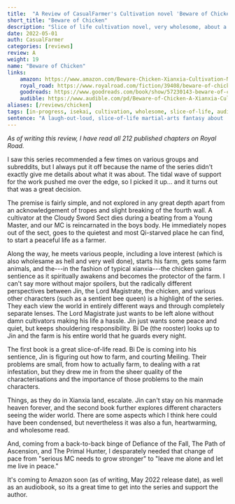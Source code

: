 ```yaml
---
title:  "A Review of CasualFarmer's Cultivation novel 'Beware of Chicken'"
short_title: "Beware of Chicken"
description: "Slice of life cultivation novel, very wholesome, about a reincarnated person trying to get away from Xianxia tropes. Incredibly wholesome and a pure delight to read."
date: 2022-05-01
auth: CasualFarmer
categories: [reviews]
review: A
weight: 19
name: "Beware of Chicken"
links:
    amazon: https://www.amazon.com/Beware-Chicken-Xianxia-Cultivation-Novel-ebook/dp/B09Y6RQSHM
    royal_road: https://www.royalroad.com/fiction/39408/beware-of-chicken
    goodreads: https://www.goodreads.com/book/show/57230143-beware-of-chicken
    audible: https://www.audible.com/pd/Beware-of-Chicken-A-Xianxia-Cultivation-Novel-Audiobook/B09Y2D2D5T
aliases: [/reviews/chicken]
tags: [in-progress, isekai, cultivation, wholesome, slice-of-life, audio]
sentence: "A laugh-out-loud, slice-of-life martial-arts fantasy about . . . farming????"
---
```


*As of writing this review, I have read all 212 published chapters on Royal Road.*

I saw this series recommended a few times on various groups and subreddits, but I always put it off because the name of the series didn't exactly give me details about what it was about. The tidal wave of support for the work pushed me over the edge, so I picked it up... and it turns out that was a great decision.

The premise is fairly simple, and not explored in any great depth apart from an acknowledgement of tropes and slight breaking of the fourth wall. A cultivator at the Cloudy Sword Sect dies during a beating from a Young Master, and our MC is reincarnated in the boys body. He immediately nopes out of the sect, goes to the quietest and most Qi-starved place he can find, to start a peaceful life as a farmer. 

Along the way, he meets various people, including a love interest (which is also wholesame as hell and very well done), starts his farm, gets some farm animals, and the---in the fashion of typical xianxia---the chicken gains sentience as it spiritually awakens and becomes the protector of the farm. I can't say more without major spoilers, but the radically different perspectives between Jin, the Lord Magistrate, the chicken, and various other characters (such as a sentient bee queen) is a highlight of the series. They each view the world in entirely different ways and through completely separate lenses. The Lord Magistrate just wants to be left alone without damn cultivators making his life a hassle. Jin just wants some peace and quiet, but keeps shouldering responsibility. Bi De (the rooster) looks up to Jin and the farm is his entire world that he guards every night.

The first book is a great slice-of-life read. Bi De is coming into his sentience, Jin is figuring out how to farm, and courting Meiling. Their problems are small, from how to actually farm, to dealing with a rat infestation, but they drew me in from the sheer quality of the characterisations and the importance of those problems to the main characters.

Things, as they do in Xianxia land, escalate. Jin can't stay on his manmade heaven forever, and the second book further explores different characters seeing the wider world. There are some aspects which I think here could have been condensed, but nevertheless it was also a fun, heartwarming, and wholesome read.

And, coming from a back-to-back binge of Defiance of the Fall, The Path of Ascension, and The Primal Hunter, I desparately needed that change of pace from "serious MC needs to grow stronger" to "leave me alone and let me live in peace."

It's coming to Amazon soon (as of writing, May 2022 release date), as well as an audiobook, so its a great time to get into the series and support the author.